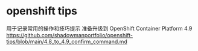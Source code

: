 # openshift tips
用于记录常用的操作和技巧提示
准备升级到 OpenShift Container Platform 4.9
https://github.com/shadowmanportfolio/openshift-tips/blob/main/4.8_to_4.9_confirm_command.md
